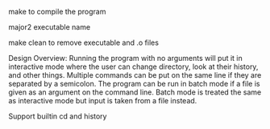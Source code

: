 make to compile the program

major2 executable name

make clean to remove executable and .o files

Design Overview:
Running the program with no arguments will put it in interactive mode where the user can change directory, look at their history, and other things.
Multiple commands can be put on the same line if they are separated by a semicolon.
The program can be run in batch mode if a file is given as an argument on the command line.
Batch mode is treated the same as interactive mode but input is taken from a file instead.

Support builtin cd and history

